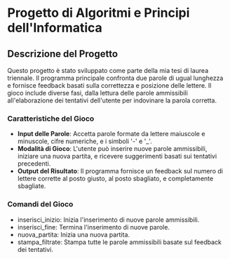 # Progetto di Algoritmi e Principi dell'Informatica

## Descrizione del Progetto
Questo progetto è stato sviluppato come parte della mia tesi di laurea triennale. Il programma principale confronta due parole di ugual lunghezza e fornisce feedback basati sulla correttezza e posizione delle lettere. Il gioco include diverse fasi, dalla lettura delle parole ammissibili all'elaborazione dei tentativi dell'utente per indovinare la parola corretta.

### Caratteristiche del Gioco
- **Input delle Parole**: Accetta parole formate da lettere maiuscole e minuscole, cifre numeriche, e i simboli '-' e '_'.
- **Modalità di Gioco**: L'utente può inserire nuove parole ammissibili, iniziare una nuova partita, e ricevere suggerimenti basati sui tentativi precedenti.
- **Output del Risultato**: Il programma fornisce un feedback sul numero di lettere corrette al posto giusto, al posto sbagliato, e completamente sbagliate.

### Comandi del Gioco
* inserisci_inizio: Inizia l'inserimento di nuove parole ammissibili.
* inserisci_fine: Termina l'inserimento di nuove parole.
* nuova_partita: Inizia una nuova partita.
* stampa_filtrate: Stampa tutte le parole ammissibili basate sul feedback dei tentativi.
